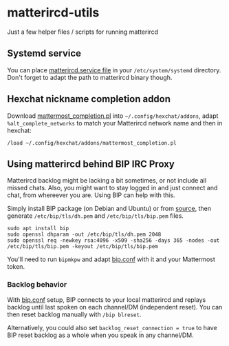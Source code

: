 # matterircd-utils

Just a few helper files / scripts for running matterircd

## Systemd service

You can place [matterircd.service file](systemd/matterircd.service) in your `/etc/system/systemd` directory.
Don't forget to adapt the path to matterircd binary though.

## Hexchat nickname completion addon

Download [mattermost_completion.pl](hexchat/mattermost_completion.pl) into `~/.config/hexchat/addons`, adapt `%alt_complete_networks` to match your Matterircd network name and then in hexchat:
```
/load ~/.config/hexchat/addons/mattermost_completion.pl
```

## Using matterircd behind BIP IRC Proxy

Matterircd backlog might be lacking a bit sometimes, or not include all missed chats. Also, you might want to stay logged in and just connect and chat, from whereever you are. Using BIP can help with this.

Simply install BIP package (on Debian and Ubuntu) or from [source](https://projects.duckcorp.org/projects/bip), then generate `/etc/bip/tls/dh.pem` and `/etc/bip/tls/bip.pem` files.
```
sudo apt install bip
sudo openssl dhparam -out /etc/bip/tls/dh.pem 2048
sudo openssl req -newkey rsa:4096 -x509 -sha256 -days 365 -nodes -out /etc/bip/tls/bip.pem -keyout /etc/bip/tls/bip.pem
```

You'll need to run `bipmkpw` and adapt [bip.conf](bip/bip.conf) with it and your Mattermost token.

### Backlog behavior

With [bip.conf](bip/bip.conf) setup, BIP connects to your local matterircd and replays backlog until last spoken on each channel/DM (independent reset). You can then reset backlog manually with `/bip blreset`.

Alternatively, you could also set `backlog_reset_connection = true` to have BIP reset backlog as a whole when you speak in any channel/DM.
